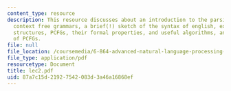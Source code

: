 ```yaml
---
content_type: resource
description: This resource discusses about an introduction to the parsing problem,
  context free grammars, a brief(!) sketch of the syntax of english, examples of ambiguous
  structures, PCFGs, their formal properties, and useful algorithms, and weaknesses
  of PCFGs.
file: null
file_location: /coursemedia/6-864-advanced-natural-language-processing-fall-2005/87a7c15d21927542083d3a46a16868ef_lec2.pdf
file_type: application/pdf
resourcetype: Document
title: lec2.pdf
uid: 87a7c15d-2192-7542-083d-3a46a16868ef
---
```

